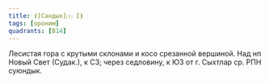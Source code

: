 ```yaml
---
title: ⦗[Сандык]⒯ I⦘
tags: [ороним]
quadrants: [В14]
---
```


Лесистая гора с крутыми склонами и косо срезанной вершиной. Над нп Новый Свет
(Судак.), к СЗ; через седловину, к ЮЗ от г. Сыхтлар ср. РПН суюндык.
